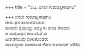 +++
title = "೦೬೩ ಐಸಲೇ ಗುರುದಕ್ಷಿಣಾರ್ಥವಿ"

+++
ಐಸಲೇ ಗುರುದಕ್ಷಿಣಾರ್ಥವಿ  
ದೇಸು ಘನ ತಂದೀವೆವೆಂದುಪ  
ಹಾಸದಲಿ ಕೈವೊಯ್ದು ತಮ್ಮೊಳು ನಗುತ ಕೌರವರು   
ಆ ಸುಯೋಧನ ಕರ್ಣಸಹಿತ ಮ  
ಹೀಶ ತನುಜರು ಬೀಳುಕೊಂಡರು   
ವಾಸಿಬಿದ್ದುದು ಪಾಂಡುಸುತ ಕೌರವ ಕುಮಾರರಿಗೆ      ॥63॥